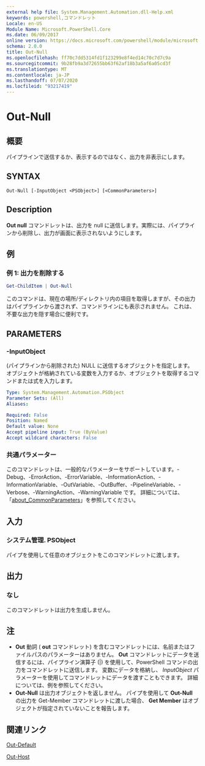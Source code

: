 ```yaml
---
external help file: System.Management.Automation.dll-Help.xml
keywords: powershell,コマンドレット
Locale: en-US
Module Name: Microsoft.PowerShell.Core
ms.date: 06/09/2017
online version: https://docs.microsoft.com/powershell/module/microsoft.powershell.core/out-null?view=powershell-7.1&WT.mc_id=ps-gethelp
schema: 2.0.0
title: Out-Null
ms.openlocfilehash: ff70c7dd5314fd1f123299e8f4ed14c70c7d7c9a
ms.sourcegitcommit: 9b28fb9a3d72655bb63f62af18b3a5af6a05cd3f
ms.translationtype: MT
ms.contentlocale: ja-JP
ms.lasthandoff: 07/07/2020
ms.locfileid: "93217419"
---
```

# Out-Null

## 概要
パイプラインで送信するか、表示するのではなく、出力を非表示にします。

## SYNTAX

```
Out-Null [-InputObject <PSObject>] [<CommonParameters>]
```

## Description

**Out null** コマンドレットは、出力を null に送信します。実際には、パイプラインから削除し、出力が画面に表示されないようにします。

## 例

### 例 1: 出力を削除する

```powershell
Get-ChildItem | Out-Null
```

このコマンドは、現在の場所/ディレクトリ内の項目を取得しますが、その出力はパイプラインから渡されず、コマンドラインにも表示されません。
これは、不要な出力を隠す場合に便利です。

## PARAMETERS

### -InputObject

(パイプラインから削除された) NULL に送信するオブジェクトを指定します。
オブジェクトが格納されている変数を入力するか、オブジェクトを取得するコマンドまたは式を入力します。

```yaml
Type: System.Management.Automation.PSObject
Parameter Sets: (All)
Aliases:

Required: False
Position: Named
Default value: None
Accept pipeline input: True (ByValue)
Accept wildcard characters: False
```

### 共通パラメーター

このコマンドレットは、一般的なパラメーターをサポートしています。-Debug、-ErrorAction、-ErrorVariable、-InformationAction、-InformationVariable、-OutVariable、-OutBuffer、-PipelineVariable、-Verbose、-WarningAction、-WarningVariable です。 詳細については、「[about_CommonParameters](https://go.microsoft.com/fwlink/?LinkID=113216)」を参照してください。

## 入力

### システム管理. PSObject

パイプを使用して任意のオブジェクトをこのコマンドレットに渡します。

## 出力

### なし

このコマンドレットは出力を生成しません。

## 注

* **Out** 動詞 ( **out** コマンドレット) を含むコマンドレットには、名前またはファイルパスのパラメーターはありません。 **Out** コマンドレットにデータを送信するには、パイプライン演算子 (|) を使用して、PowerShell コマンドの出力をコマンドレットに送信します。 変数にデータを格納し、 *InputObject* パラメーターを使用してコマンドレットにデータを渡すこともできます。 詳細については、例を参照してください。
* **Out-Null** は出力オブジェクトを返しません。 パイプを使用して **Out-Null** の出力を Get-Member コマンドレットに渡した場合、 **Get Member** はオブジェクトが指定されていないことを報告します。

## 関連リンク

[Out-Default](Out-Default.md)

[Out-Host](Out-Host.md)

